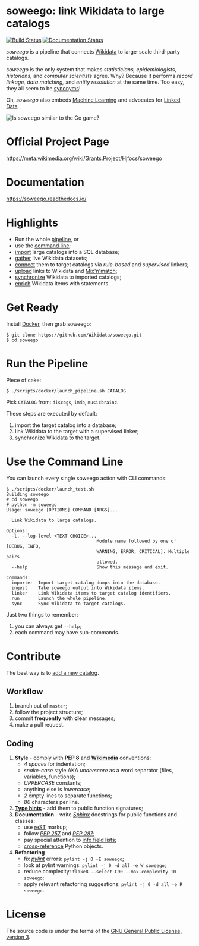 # soweego: link Wikidata to large catalogs
[![Build Status](https://travis-ci.com/Wikidata/soweego.svg?branch=master)](https://travis-ci.com/Wikidata/soweego)
[![Documentation Status](https://readthedocs.org/projects/soweego/badge/?version=latest)](https://soweego.readthedocs.io/en/latest/?badge=latest)

_soweego_ is a pipeline that connects [Wikidata](https://wikidata.org/) to large-scale third-party catalogs.

_soweego_ is the only system that makes _statisticians, epidemiologists, historians,_ and _computer scientists_ agree.
Why? Because it performs _record linkage, data matching,_ and _entity resolution_ at the same time.
Too easy, they all seem to be [synonyms](https://en.wikipedia.org/wiki/Record_linkage#Naming_conventions)!

Oh, _soweego_ also embeds [Machine Learning](https://en.wikipedia.org/wiki/Machine_learning) and advocates for [Linked Data](https://en.wikipedia.org/wiki/Linked_data).

![Is soweego similar to the Go game?](https://upload.wikimedia.org/wikipedia/commons/9/96/Crosscut.jpg)

# Official Project Page
https://meta.wikimedia.org/wiki/Grants:Project/Hjfocs/soweego

# Documentation
https://soweego.readthedocs.io/

# Highlights
- Run the whole [pipeline](#Run_the_Pipeline), or
- use the [command line](#Command_Line);
- [import](https://soweego.readthedocs.io/en/latest/importer.html) large catalogs into a SQL database;
- [gather](https://soweego.readthedocs.io/en/latest/wikidata.html) live Wikidata datasets;
- [connect](https://soweego.readthedocs.io/en/latest/linker.html) them to target catalogs via _rule-based_ and _supervised_ linkers;
- [upload](https://soweego.readthedocs.io/en/latest/ingestor.html) links to Wikidata and [Mix'n'match](https://tools.wmflabs.org/mix-n-match/);
- [synchronize](https://soweego.readthedocs.io/en/latest/validator.html) Wikidata to imported catalogs;
- [enrich]() Wikidata items with statements

# Get Ready
Install [Docker](https://docs.docker.com/install/), then grab soweego:

```
$ git clone https://github.com/Wikidata/soweego.git
$ cd soweego
```

# Run the Pipeline
Piece of cake:

```
$ ./scripts/docker/launch_pipeline.sh CATALOG
```

Pick `CATALOG` from: `discogs`, `imdb`, `musicbrainz`.

These steps are executed by default:
1. import the target catalog into a database;
2. link Wikidata to the target with a supervised linker;
3. synchronize Wikidata to the target.

# Use the Command Line
You can launch every single soweego action with CLI commands:

```
$ ./scripts/docker/launch_test.sh
Building soweego
# cd soweego
# python -m soweego
Usage: soweego [OPTIONS] COMMAND [ARGS]...

  Link Wikidata to large catalogs.

Options:
  -l, --log-level <TEXT CHOICE>...
                                  Module name followed by one of [DEBUG, INFO,
                                  WARNING, ERROR, CRITICAL]. Multiple pairs
                                  allowed.
  --help                          Show this message and exit.

Commands:
  importer  Import target catalog dumps into the database.
  ingest    Take soweego output into Wikidata items.
  linker    Link Wikidata items to target catalog identifiers.
  run       Launch the whole pipeline.
  sync      Sync Wikidata to target catalogs.
```

Just two things to remember:
1. you can always get `--help`;
2. each command may have sub-commands.

# Contribute
The best way is to [add a new catalog](https://github.com/Wikidata/soweego/wiki/Import-a-new-database).

## Workflow
1. branch out of `master`;
2. follow the project structure;
3. commit **frequently** with **clear** messages;
4. make a pull request.

## Coding
1. **Style** - comply with **[PEP 8](https://www.python.org/dev/peps/pep-0008/)** and **[Wikimedia](https://www.mediawiki.org/wiki/Manual:Coding_conventions/Python)** conventions: 
    - _4 spaces_ for indentation;
    - _snake-case_ style AKA _underscore_ as a word separator (files, variables, functions);
    - _UPPERCASE_ constants;
    - anything else is _lowercase_;
    - _2_ empty lines to separate functions;
    - _80_ characters per line.
2. **[Type hints](https://docs.python.org/3/library/typing.html)** - add them to public function signatures;
3. **Documentation** - write _[Sphinx](https://www.sphinx-doc.org/)_ docstrings for public functions and classes:
    - use [reST](https://www.sphinx-doc.org/en/master/usage/restructuredtext/index.html) markup;
    - follow _[PEP 257](https://www.python.org/dev/peps/pep-0257/)_ and _[PEP 287](https://www.python.org/dev/peps/pep-0287/)_;
    - pay special attention to [info field lists](https://www.sphinx-doc.org/en/master/usage/restructuredtext/domains.html#info-field-lists);
    - [cross-reference](https://www.sphinx-doc.org/en/master/usage/restructuredtext/domains.html#cross-referencing-python-objects) Python objects.
4. **Refactoring**
    - fix _[pylint](https://www.pylint.org/)_ errors: `pylint -j 0 -E soweego`;
    - look at pylint warnings: `pylint -j 0 -d all -e W soweego`;
    - reduce complexity: `flake8 --select C90 --max-complexity 10 soweego`;
    - apply relevant refactoring suggestions: `pylint -j 0 -d all -e R soweego`.

# License
The source code is under the terms of the [GNU General Public License, version 3](http://www.gnu.org/licenses/gpl.html).
